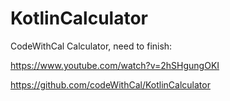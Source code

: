 # KotlinCalculator

CodeWithCal Calculator, need to finish:

https://www.youtube.com/watch?v=2hSHgungOKI

https://github.com/codeWithCal/KotlinCalculator
